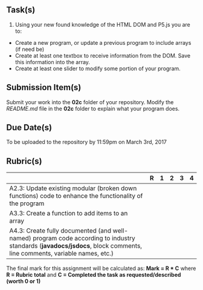 
Task(s)
-------
1. Using your new found knowledge of the HTML DOM and P5.js you are to:
  * Create a new program, or update a previous program to include arrays (if need be)
  * Create at least one textbox to receive information from the DOM.  Save this information into the array.
  * Create at least one slider to modify some portion of your program.

Submission Item(s)
------------------
Submit your work into the **02c** folder of your repository.
Modify the _README.md_ file in the **02c** folder to explain what your program does.

Due Date(s)
-------------
To be uploaded to the repository by 11:59pm on March 3rd, 2017

Rubric(s)
---------

|                                          | R    | 1    | 2    | 3    | 4    |
| ---------------------------------------- | ---- | ---- | ---- | ---- | ---- |
| A2.3: Update existing modular (broken down functions) code to enhance the functionality of the program |      |      |      |      |      |
| A3.3: Create a function to add items to an array  |      |      |      |      |      |
| A4.3: Create fully documented (and well-named) program code according to industry standards (**javadocs/jsdocs**, block comments, line comments, variable names, etc.) |      |      |      |      |      |

The final mark for this assignment will be calculated as: __Mark = R * C__ where **R = Rubric total** and **C = Completed the task as requested/described (worth 0 or 1)**
